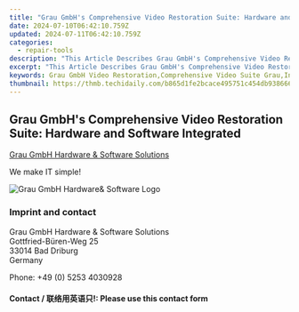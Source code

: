 ```yaml
---
title: "Grau GmbH's Comprehensive Video Restoration Suite: Hardware and Software Integrated"
date: 2024-07-10T06:42:10.759Z
updated: 2024-07-11T06:42:10.759Z
categories:
  - repair-tools
description: "This Article Describes Grau GmbH's Comprehensive Video Restoration Suite: Hardware and Software Integrated"
excerpt: "This Article Describes Grau GmbH's Comprehensive Video Restoration Suite: Hardware and Software Integrated"
keywords: Grau GmbH Video Restoration,Comprehensive Video Suite Grau,Integrated Video Software Solutions,Professional Video Restoration Services,High-End Video Editing Hardware,Advanced Video Restoration Software,Video Archiving and Restoration Grau
thumbnail: https://thmb.techidaily.com/b865d1fe2bcace495751c454db93866647380420be6c31ae58cdceea73012a33.jpg
---
```


## Grau GmbH's Comprehensive Video Restoration Suite: Hardware and Software Integrated

[Grau GmbH Hardware & Software Solutions](https://main.grauonline.de/)

We make IT simple!

![Grau GmbH Hardware& Software Logo](https://main.grauonline.de/wp-content/uploads/2021/05/output-onlinepngtools.png)

### Imprint and contact

 Grau GmbH Hardware & Software Solutions  
 Gottfried-Büren-Weg 25  
 33014 Bad Driburg  
 Germany

Phone: +49 (0) 5253 4030928

#### Contact / 联络用英语只!: Please use this contact form

<ins class="adsbygoogle"
     style="display:block"
     data-ad-format="autorelaxed"
     data-ad-client="ca-pub-7571918770474297"
     data-ad-slot="1223367746"></ins>



<ins class="adsbygoogle"
     style="display:block"
     data-ad-client="ca-pub-7571918770474297"
     data-ad-slot="8358498916"
     data-ad-format="auto"
     data-full-width-responsive="true"></ins>


